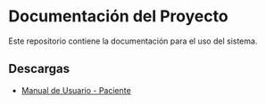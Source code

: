 # Documentación del Proyecto

Este repositorio contiene la documentación para el uso del sistema.

## Descargas

- [Manual de Usuario - Paciente](https://raw.githubusercontent.com/nataliagarciasanchez/MultipleSclerosisPatient/master/User%20Manual%20-%20Patient.pdf)
